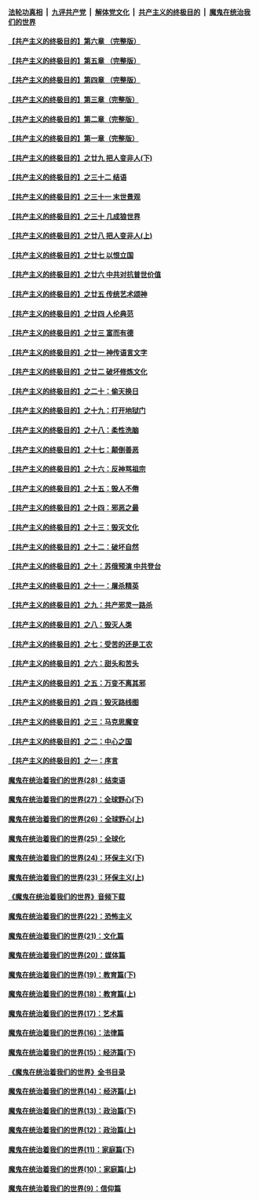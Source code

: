 ####  [法轮功真相](../../../../basic/blob/master/README.md?t=06050901) &nbsp;|&nbsp; [九评共产党](../../../../9ping.md/blob/master/README.md?t=06050901) &nbsp;|&nbsp; [解体党文化](../../../../jtdwh.md/blob/master/README.md?t=06050901)  &nbsp;|&nbsp; [共产主义的终极目的](../../../../gczydzjmd.md/blob/master/README.md?t=06050901) &nbsp;|&nbsp; [魔鬼在统治我们的世界](../../../../mgztzwmdsj.md/blob/master/README.md?t=06050901) 

#### [【共产主义的终极目的】第六章 （完整版）](../pages/nsc422/n11428913.md?t=06050901) 

#### [【共产主义的终极目的】第五章 （完整版）](../pages/nsc422/n11428912.md?t=06050901) 

#### [【共产主义的终极目的】第四章 （完整版）](../pages/nsc422/n11428907.md?t=06050901) 

#### [【共产主义的终极目的】第三章（完整版）](../pages/nsc422/n11428848.md?t=06050901) 

#### [【共产主义的终极目的】第二章（完整版）](../pages/nsc422/n11428831.md?t=06050901) 

#### [【共产主义的终极目的】第一章（完整版）](../pages/nsc422/n11417651.md?t=06050901) 

#### [【共产主义的终极目的】之廿九 把人变非人(下)](../pages/nsc422/n11344140.md?t=06050901) 

#### [【共产主义的终极目的】之三十二 结语](../pages/nsc422/n11360535.md?t=06050901) 

#### [【共产主义的终极目的】之三十一 末世景观](../pages/nsc422/n11351129.md?t=06050901) 

#### [【共产主义的终极目的】之三十 几成狼世界](../pages/nsc422/n11348280.md?t=06050901) 

#### [【共产主义的终极目的】之廿八 把人变非人(上)](../pages/nsc422/n11340492.md?t=06050901) 

#### [【共产主义的终极目的】之廿七 以恨立国](../pages/nsc422/n11336944.md?t=06050901) 

#### [【共产主义的终极目的】之廿六 中共对抗普世价值](../pages/nsc422/n11324785.md?t=06050901) 

#### [【共产主义的终极目的】之廿五 传统艺术颂神](../pages/nsc422/n11296396.md?t=06050901) 

#### [【共产主义的终极目的】之廿四 人伦典范](../pages/nsc422/n11296397.md?t=06050901) 

#### [【共产主义的终极目的】之廿三 富而有德](../pages/nsc422/n11283598.md?t=06050901) 

#### [【共产主义的终极目的】之廿一 神传语言文字](../pages/nsc422/n11263265.md?t=06050901) 

#### [【共产主义的终极目的】之廿二 破坏修炼文化](../pages/nsc422/n11245728.md?t=06050901) 

#### [【共产主义的终极目的】之二十：偷天换日](../pages/nsc422/n11238846.md?t=06050901) 

#### [【共产主义的终极目的】之十九：打开地狱门](../pages/nsc422/n11206376.md?t=06050901) 

#### [【共产主义的终极目的】之十八：柔性洗脑](../pages/nsc422/n11199994.md?t=06050901) 

#### [【共产主义的终极目的】之十七：颠倒善恶](../pages/nsc422/n11179782.md?t=06050901) 

#### [【共产主义的终极目的】之十六：反神骂祖宗](../pages/nsc422/n11166798.md?t=06050901) 

#### [【共产主义的终极目的】之十五：毁人不倦](../pages/nsc422/n11166792.md?t=06050901) 

#### [【共产主义的终极目的】之十四：邪恶之最](../pages/nsc422/n11150249.md?t=06050901) 

#### [【共产主义的终极目的】之十三：毁灭文化](../pages/nsc422/n11135227.md?t=06050901) 

#### [【共产主义的终极目的】之十二：破坏自然](../pages/nsc422/n11135214.md?t=06050901) 

#### [【共产主义的终极目的】之十：苏俄预演 中共登台](../pages/nsc422/n11118424.md?t=06050901) 

#### [【共产主义的终极目的】之十一：屠杀精英](../pages/nsc422/n11118442.md?t=06050901) 

#### [【共产主义的终极目的】之九：共产邪灵一路杀](../pages/nsc422/n11114139.md?t=06050901) 

#### [【共产主义的终极目的】之八：毁灭人类](../pages/nsc422/n11108503.md?t=06050901) 

#### [【共产主义的终极目的】之七：受苦的还是工农](../pages/nsc422/n11101809.md?t=06050901) 

#### [【共产主义的终极目的】之六：甜头和苦头](../pages/nsc422/n11096971.md?t=06050901) 

#### [【共产主义的终极目的】之五：万变不离其邪](../pages/nsc422/n11091285.md?t=06050901) 

#### [【共产主义的终极目的】之四：毁灭路线图](../pages/nsc422/n11086284.md?t=06050901) 

#### [【共产主义的终极目的】之三：马克思魔变](../pages/nsc422/n11061941.md?t=06050901) 

#### [【共产主义的终极目的】之二：中心之国](../pages/nsc422/n11047728.md?t=06050901) 

#### [【共产主义的终极目的】之一：序言](../pages/nsc422/n11086077.md?t=06050901) 

#### [魔鬼在统治着我们的世界(28)：结束语](../pages/nsc422/n10936246.md?t=06050901) 

#### [魔鬼在统治着我们的世界(27)：全球野心(下)](../pages/nsc422/n10928319.md?t=06050901) 

#### [魔鬼在统治着我们的世界(26)：全球野心(上)](../pages/nsc422/n10900318.md?t=06050901) 

#### [魔鬼在统治着我们的世界(25)：全球化](../pages/nsc422/n10788205.md?t=06050901) 

#### [魔鬼在统治着我们的世界(24)：环保主义(下)](../pages/nsc422/n10695307.md?t=06050901) 

#### [魔鬼在统治着我们的世界(23)：环保主义(上)](../pages/nsc422/n10688613.md?t=06050901) 

#### [《魔鬼在统治着我们的世界》音频下载](../pages/nsc422/n10635553.md?t=06050901) 

#### [魔鬼在统治着我们的世界(22)：恐怖主义](../pages/nsc422/n10614727.md?t=06050901) 

#### [魔鬼在统治着我们的世界(21)：文化篇](../pages/nsc422/n10597706.md?t=06050901) 

#### [魔鬼在统治着我们的世界(20)：媒体篇](../pages/nsc422/n10586579.md?t=06050901) 

#### [魔鬼在统治着我们的世界(19)：教育篇(下)](../pages/nsc422/n10564808.md?t=06050901) 

#### [魔鬼在统治着我们的世界(18)：教育篇(上)](../pages/nsc422/n10526970.md?t=06050901) 

#### [魔鬼在统治着我们的世界(17)：艺术篇](../pages/nsc422/n10499093.md?t=06050901) 

#### [魔鬼在统治着我们的世界(16)：法律篇](../pages/nsc422/n10485969.md?t=06050901) 

#### [魔鬼在统治着我们的世界(15)：经济篇(下)](../pages/nsc422/n10469975.md?t=06050901) 

#### [《魔鬼在统治着我们的世界》全书目录](../pages/nsc422/n10464261.md?t=06050901) 

#### [魔鬼在统治着我们的世界(14)：经济篇(上)](../pages/nsc422/n10457370.md?t=06050901) 

#### [魔鬼在统治着我们的世界(13)：政治篇(下)](../pages/nsc422/n10448270.md?t=06050901) 

#### [魔鬼在统治着我们的世界(12)：政治篇(上)](../pages/nsc422/n10444576.md?t=06050901) 

#### [魔鬼在统治着我们的世界(11)：家庭篇(下)](../pages/nsc422/n10440961.md?t=06050901) 

#### [魔鬼在统治着我们的世界(10)：家庭篇(上)](../pages/nsc422/n10435448.md?t=06050901) 

#### [魔鬼在统治着我们的世界(9)：信仰篇](../pages/nsc422/n10432159.md?t=06050901) 

